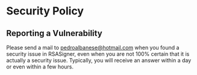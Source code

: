 # Security Policy

## Reporting a Vulnerability

Please send a mail to pedroalbanese@hotmail.com when you found a security issue in RSASigner, even when you are not 100% certain 
that it is actually a security issue. Typically, you will receive an answer within a day or even within a few hours.
